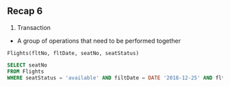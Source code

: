 ## Recap 6

1. Transaction
  - A group of operations that need to be performed together
  
  `Flights(fltNo, fltDate, seatNo, seatStatus)`
  ```sql
  SELECT seatNo
  FROM Flights
  WHERE seatStatus = 'available' AND filtDate = DATE '2018-12-25' AND fltNo = 288;
  ```
